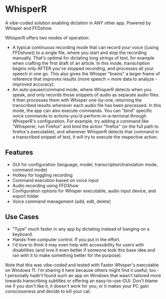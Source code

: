# WhisperR

A vibe-coded solution enabling dictation in ANY other app. Powered by Whisper and FFDshow.

WhisperR offers two modes of operation:

- A typical continuous recording mode that can record your voice ((using FFDshow)) to a single file, where you start and stop the recording manually. That's optimal for dictating long strings of text, for example when crafting the first draft of an article. In this mode, transcription begins only AFTER you've stopped recording, and processes all your speech in one go. This also gives the Whisper "brains" a larger frame of reference that improves results (more speech = more data to analyze - improved accuracy).
- An auto-pause/command mode, where WhisperR detects when you speak, and only records those snippets of audio as separate audio files. It then processes them with Whisper one-by-one, returning the transcribed results whenever each audio file has been processed. In this mode, the app can also execute commands. You can "bind" specific voice commands to actions-you'd-perform-in-a-terminal through WhisperR's configuration. For example, try adding a command like "Whisperer, run Firefox" and bind the action "firefox" (or the full path to firefox's executable), and whenever WhisperR detects that command in a transcribed snippet of text, it will try to execute the respective action.

## Features

*   GUI for configuration (language, model, transcription/translation mode, command mode)
*   Hotkey for toggling recording
*   Command execution based on voice input
*   Audio recording using FFDShow
*   Configuration options for Whisper executable, audio input device, and export folder
*   Voice command management (add, edit, delete)

## Use Cases

*   "Type" much faster in any app by dictating instead of banging on a keyboard.
*   Hands-free computer control. If you put in the effort.
*   I'd love to think it may even help with accessibility for users with disabilities (and love it even better if someone took this base idea and ran with it to make something better for the purpose).

Note that this was vibe-coded and tested with Faster Whisper's executable on Windows 11. I'm sharing it here because others might find it useful, too - I personally hadn't found such an app on Windows that wasn't tailored more towards transcribing subtitles or offering an easy-to-use-GUI. Don't blame me if you don't like it, it doesn't work for you, or it makes your PC gain consciousness and decide to kill your cat.